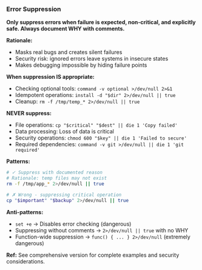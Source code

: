 ### Error Suppression

**Only suppress errors when failure is expected, non-critical, and explicitly safe. Always document WHY with comments.**

**Rationale:**
- Masks real bugs and creates silent failures
- Security risk: ignored errors leave systems in insecure states
- Makes debugging impossible by hiding failure points

**When suppression IS appropriate:**
- Checking optional tools: `command -v optional >/dev/null 2>&1`
- Idempotent operations: `install -d "$dir" 2>/dev/null || true`
- Cleanup: `rm -f /tmp/temp_* 2>/dev/null || true`

**NEVER suppress:**
- File operations: `cp "$critical" "$dest" || die 1 'Copy failed'`
- Data processing: Loss of data is critical
- Security operations: `chmod 600 "$key" || die 1 'Failed to secure'`
- Required dependencies: `command -v git >/dev/null || die 1 'git required'`

**Patterns:**
```bash
# ✓ Suppress with documented reason
# Rationale: temp files may not exist
rm -f /tmp/app_* 2>/dev/null || true

# ✗ Wrong - suppressing critical operation
cp "$important" "$backup" 2>/dev/null || true
```

**Anti-patterns:**
- `set +e` → Disables error checking (dangerous)
- Suppressing without comments → `2>/dev/null || true` with no WHY
- Function-wide suppression → `func() { ... } 2>/dev/null` (extremely dangerous)

**Ref:** See comprehensive version for complete examples and security considerations.
